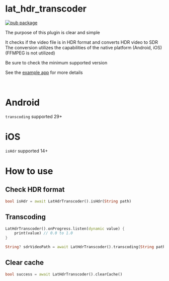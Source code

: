 # lat_hdr_transcoder

[![pub package](https://img.shields.io/pub/v/lat_hdr_transcoder.svg)](https://pub.dartlang.org/packages/lat_hdr_transcoder)

The purpose of this plugin is clear and simple

It checks if the video file is in HDR format and converts HDR video to SDR<br/>
The conversion utilizes the capabilities of the native platform (Android, iOS)<br/>
(FFMPEG is not utilized)

Be sure to check the minimum supported version

See the [example app](https://github.com/ClaudeChey/lat_hdr_transcoder/blob/main/example/lib/main.dart) for more details

<br/>

# Android

`transcoding` supported 29+

# iOS

`isHdr` supported 14+

# How to use

## Check HDR format

```dart
bool isHdr = await LatHdrTranscoder().isHdr(String path)
```

## Transcoding

```dart
LatHdrTranscoder().onProgress.listen(dynamic value) {
    print(value) // 0.0 to 1.0
}

String? sdrVideoPath = await LatHdrTranscoder().transcoding(String path)
```

## Clear cache

```dart
bool success = await LatHdrTranscoder().clearCache()
```

